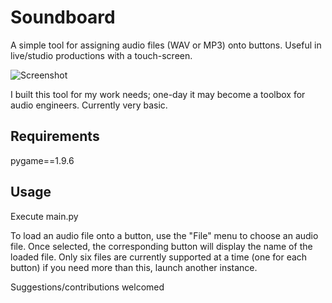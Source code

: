 # Soundboard
 A simple tool for assigning audio files (WAV or MP3) onto buttons. Useful in live/studio productions with a touch-screen.

![Screenshot](https://github.com/ViciousSquid/Soundboard/assets/161540961/f232c32c-3b63-4505-8ca1-280d81ff096e)

I built this tool for my work needs; one-day it may become a toolbox for audio engineers. Currently very basic.


## Requirements

pygame==1.9.6


## Usage
Execute main.py

To load an audio file onto a button, use the "File" menu to choose an audio file. Once selected, the corresponding button will display the name of the loaded file.
Only six files are currently supported at a time (one for each button) if you need more than this, launch another instance. 

Suggestions/contributions welcomed
